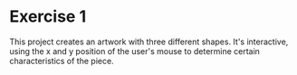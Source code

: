 # Exercise 1

This project creates an artwork with three different shapes. It's interactive, using the x and y position of the user's mouse to determine certain characteristics of the piece.
